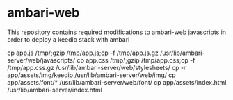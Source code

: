 # ambari-web
This repository contains required modifications to ambari-web javascripts in order to deploy a keedio stack with ambari  

cp app.js /tmp/;gzip /tmp/app.js;cp -f /tmp/app.js.gz /usr/lib/ambari-server/web/javascripts/
cp app.css /tmp/;gzip /tmp/app.css;cp -f /tmp/app.css.gz /usr/lib/ambari-server/web/stylesheets/
cp -r app/assets/img/keedio /usr/lib/ambari-server/web/img/
cp app/assets/font/* /usr/lib/ambari-server/web/font/
cp app/assets/index.html /usr/lib/ambari-server/index.html
